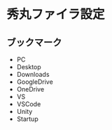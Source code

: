 # 秀丸ファイラ設定

## ブックマーク

- PC
- Desktop
- Downloads
- GoogleDrive
- OneDrive
- VS
- VSCode
- Unity
- Startup
